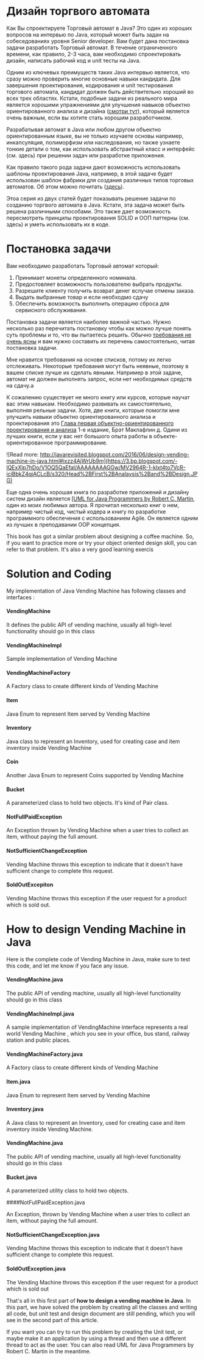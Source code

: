 # Дизайн торгвого автомата


Как Вы спроектируете Торговый автомат в Java? Это один из хороших вопросов на интервью по Java, который может быть задан на собеседованиях уровня Senior developer. Вам будет дана постановка задачи разработать Торговый автомат. В течение ограниченного времени, как правило, 2-3 часа, вам необходимо  спроектировать  дизайн, написать рабочий код и unit тесты на Java.

Одним из ключевых преимуществ таких Java интервью является, что  сразу можно проверить многие основные навыки кандидата. Для завершения проектирования, кодирования и unit тестирования торгового автомата, кандидат должен быть действительно хороший во всех трех областях. Кстати, подобные задачи из реального мира  является хорошими упражнениями для улучшения навыков объектно ориентированного анализа и дизайна ([смотри тут](http://javarevisited.blogspot.sg/2014/01/10-tips-to-improve-programming-skill-become-better-programmer.html)), который является очень важным, если вы хотите стать хорошим разработчиком.

Разрабатывая автомат в Java или любом другом объектно ориентированным языке, вы не только изучаете основы например, инкапсуляция, полиморфизм или наследования, но также узнаете тонкие детали о том, как использовать абстрактный класс и интерфейс (см. здесь) при решении задач или разработке приложения.

Как правило такого рода задачи дают возможность использовать шаблоны проектирования Java, например, в этой задаче будет использован  шаблон фабрики для создания различных типов торговых автоматов. Об этом можно почитать ([здесь](http://javarevisited.blogspot.com/2012/03/10-object-oriented-design-principles.html)).

Этоа серия из двух статей будет показывать решение задачи по созданию торгвого автомата в Java. Кстати, эта задача  может быть решена различными способами. Это также дает возможность пересмотреть принципы проектирования SOLID и ООП паттерны (см. здесь) и уметь использовать их в коде. 

# Постановка задачи

Вам необходимо разработать Торговый автомат который:

1. Принимает монеты определенного номинала.
2. Предостовляет возможность пользователю выбрать продукты.
3. Разрешите клиенту получить возврат денег вслучае отмены заказа.
4. Выдать выбранные товар и если необходмо сдачу
5. Обеспечить вомзжность выполнить операцию сброса для сервисного обслуживания.

Постановка задачи является наиболее важной частью. Нужно несколько раз перечитать постановку чтобы как можно лучше понять суть проблемы и то, что вы пытаетесь решить. Обычно [требования не очень ясны](http://javarevisited.blogspot.com/2015/01/difference-between-functional-and-nonfunctional-requirements-software-development.html) и вам нужно составить их перечень самостоятельно, читая постановка задачи.

Мне нравится требования на основе списков, потому их легко  отслеживать. Некоторые требования могут быть неявные, поэтому в вашем списке лучше их сделать явными. Например в этой задаче, автомат не должен выполнять запрос, если нет необходимых средств на сдачу.а

К сожалению существует не много книгу или курсов, которые научат вас этим навыкам. Необходимо развивать их самостоятельно, выполняя рельные задачи. Хотя, две книги, которые помогли мне улучшить навыки объектно ориентированного анализа и проектирования  это [Глава первая объектно-ориентированного проектирования и анализа](http://www.amazon.com/dp/0596008678/?tag=javamysqlanta-20) 1-е издание, Брэт Маклафлин д. Одини из лучших книги, если у вас нет большого опыта работы в объекте-ориентированное программирование.

![Read more: http://javarevisited.blogspot.com/2016/06/design-vending-machine-in-java.html#ixzz4AjWrUb9m](https://3.bp.blogspot.com/-lQExXlp7hDo/V1OQ5QaEfaI/AAAAAAAAGGw/MV2964R-1-klxt4to7VcR-iciBbkZ4qjACLcB/s320/Head%2BFirst%2BAnalaysis%2Band%2BDesign.JPG)

Еще одна очень хорошая книга по разработке приложений и дизайну систем дизайн является [[UML for Java Programmers by Robert C. Martin](http://www.amazon.com/UML-Java%C2%BF-Programmers-Robert-Martin/dp/0131428489?tag=javamysqlanta-20), один из моих любимых автора. Я прочитал несколько книг о нем, например чистый код, чистый кодера и книгу по разработке программного обеспечения с использованием Agile. Он является одним из лучших в преподавании OOP концепция.

This book has got a similar problem about designing a coffee machine. So, if you want to practice more or try your object oriented design skill, you can refer to that problem. It's also a very good learning exercis

# Solution and Coding

My implementation of Java Vending Machine has following classes and interfaces :


#### VendingMachine

It defines the public API of vending machine, usually all high-level functionality should go in this class

#### VendingMachineImpl

Sample implementation of Vending Machine

#### VendingMachineFactory
 
A Factory class to create different kinds of Vending Machine

#### Item
> 
Java Enum to represent Item served by Vending Machine

#### Inventory
 
Java class to represent an Inventory, used for creating case and item inventory inside Vending Machine

#### Coin
 
Another Java Enum to represent Coins supported by Vending Machine

#### Bucket
 
A parameterized class to hold two objects. It's kind of Pair class.

#### NotFullPaidException
 
An Exception thrown by Vending Machine when a user tries to collect an item, without paying the full amount.

#### NotSufficientChangeException
 
Vending Machine throws this exception to indicate that it doesn't have sufficient change to complete this request.

#### SoldOutExcepiton
 
Vending Machine throws this exception if the user request for a product which is sold out.

# How to design Vending Machine in Java
Here is the complete code of Vending Machine in Java, make sure to test this code, and let me know if you face any issue.

#### VendingMachine.java

The public API of vending machine, usually all high-level functionality should go in this class


#### VendingMachineImpl.java

A sample implementation of VendingMachine interface represents a real world Vending Machine , which you see in your office, bus stand, railway station and public places.


#### VendingMachineFactory.java

A Factory class to create different kinds of Vending Machine


#### Item.java

Java Enum to represent Item served by Vending Machine


#### Inventory.java

A Java class to represent an Inventory, used for creating case and item inventory inside Vending Machine.


#### VendingMachine.java

The public API of vending machine, usually all high-level functionality should go in this class


#### Bucket.java

A parameterized utility class to hold two objects.

####NotFullPaidException.java

An Exception, thrown by Vending Machine when a user tries to collect an item, without paying the full amount.


#### NotSufficientChangeException.java

Vending Machine throws this exception to indicate that it doesn't have sufficient change to complete this request.

#### SoldOutException.java

The Vending Machine throws this exception if the user request for a product which is sold out


That's all in this first part of **how to design a vending machine in Java**. In this part, we have solved the problem by creating all the classes and writing all code, but unit test and design document are still pending, which you will see in the second part of this article.

If you want you can try to run this problem by creating the Unit test, or maybe make it an application by using a thread and then use a different thread to act as the user. You can also read UML for Java Programmers by Robert C. Martin in the meantime.